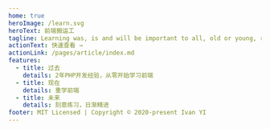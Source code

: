 ```yaml
---
home: true
heroImage: /learn.svg
heroText: 前端搬运工
tagline: Learning was, is and will be important to all, old or young, rich or poor.
actionText: 快速查看 →
actionLink: /pages/article/index.md
features:
  - title: 过去
    details: 2年PHP开发经验，从零开始学习前端
  - title: 现在
    details: 重学前端
  - title: 未来
    details: 刻意练习，日渐精进
footer: MIT Licensed | Copyright © 2020-present Ivan YI
---
```

